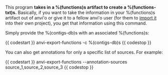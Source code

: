 This program **takes in a %(functions)s artifact to create a %(functions-txt)s.** Basically, if you want to take the information in your %(functions)s artifact out of anvi'o or give it to a fellow anvi'o user (for them to [import it](http://merenlab.org/software/anvio/help/programs/anvi-import-functions/) into their own project), you get that information using this command. 

Simply provide the %(contigs-db)s with an associated %(functions)s: 

{{ codestart }}
anvi-export-functions -c %(contigs-db)s 
{{ codestop }}

You can also get annotations for only a specific list of sources. For example:

{{ codestart }}
anvi-export-functions --annotation-sources source_1,source_2,source_3
{{ codestop }}

